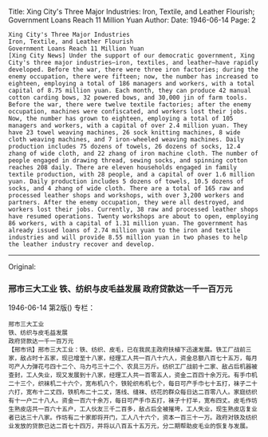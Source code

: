 Title: Xing City's Three Major Industries: Iron, Textile, and Leather Flourish; Government Loans Reach 11 Million Yuan
Author:
Date: 1946-06-14
Page: 2

    Xing City's Three Major Industries
    Iron, Textile, and Leather Flourish
    Government Loans Reach 11 Million Yuan
    [Xing City News] Under the support of our democratic government, Xing City's three major industries—iron, textiles, and leather—have rapidly developed. Before the war, there were three iron factories; during the enemy occupation, there were fifteen; now, the number has increased to eighteen, employing a total of 186 managers and workers, with a total capital of 8.75 million yuan. Each month, they can produce 42 manual cotton carding bows, 32 powered bows, and 30,000 jin of farm tools. Before the war, there were twelve textile factories; after the enemy occupation, machines were confiscated, and workers lost their jobs. Now, the number has grown to eighteen, employing a total of 105 managers and workers, with a capital of over 2.4 million yuan. They have 23 towel weaving machines, 26 sock knitting machines, 8 wide cloth weaving machines, and 7 iron-wheeled weaving machines. Daily production includes 75 dozens of towels, 26 dozens of socks, 12.4 zhang of wide cloth, and 22 zhang of iron machine cloth. The number of people engaged in drawing thread, sewing socks, and spinning cotton reaches 208 daily. There are eleven households engaged in family textile production, with 28 people, and a capital of over 1.6 million yuan. Daily production includes 5 dozens of towels, 10.5 dozens of socks, and 4 zhang of wide cloth. There are a total of 165 raw and processed leather shops and workshops, with over 3,200 workers and partners. After the enemy occupation, they were all destroyed, and workers lost their jobs. Currently, 38 raw and processed leather shops have resumed operations. Twenty workshops are about to open, employing 86 workers, with a capital of 1.31 million yuan. The government has already issued loans of 2.74 million yuan to the iron and textile industries and will provide 8.55 million yuan in two phases to help the leather industry recover and develop.



<hr /> 

Original: 


### 邢市三大工业  铁、纺织与皮毛益发展  政府贷款达一千一百万元

1946-06-14
第2版()
专栏：

    邢市三大工业
    铁、纺织与皮毛益发展
    政府贷款达一千一百万元
    【邢市讯】邢市三大工业：铁、纺织、皮毛，已在我民主政府扶植下迅速发展。铁工厂战前三家，敌占时十五家，现已增至十八家，经理工人共一百八十六人，资金总额八百七十五万，每月可产人力弹花弓四十二个、马力弓三十二个、农具三万斤。纺织工厂战前十二家、敌占后机器被查封，工人失业，现又发展到十八家，经理工人共一百零五人，资金二百四十余万元。有手巾机二十三个，织袜机二十六个，宽布机八个，铁轮织布机七个，每日可产手巾七十五打，袜子二十六打，宽布十二丈四，铁机布二十二丈，落线、缝袜、纺花的群众每日达二百零八人。家庭纺织有十一户二十八人。资金一百六十余万，每日可产手巾五打，袜子十打半，宽布四丈。皮毛作坊生熟皮店共一百六十五户，工人伙友三千二百多，敌占后全被摧垮，工人失业，现生熟皮店复业者已达三十八家。作坊有二十家即将开门，工人八十六个，资本一百三十一万。政府对铁及纺织业发放的贷款已达二百七十四万，并将以八百五十五万元，分二期帮助皮毛业的恢复与发展。
